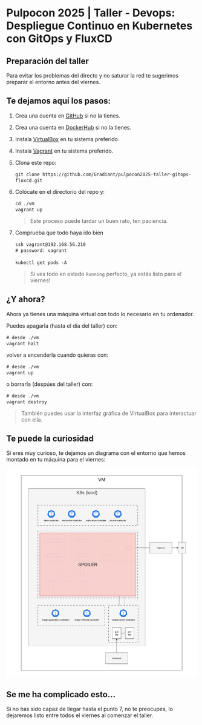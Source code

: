 # Pulpocon 2025 | Taller - Devops: Despliegue Continuo en Kubernetes con GitOps y FluxCD

## Preparación del taller
Para evitar los problemas del directo y no saturar la red te sugerimos preparar el entorno antes del viernes. 

## Te dejamos aquí los pasos:

1. Crea una cuenta en [GitHub](https://github.com/) si no la tienes.
2. Crea una cuenta en [DockerHub](https://hub.docker.com/) si no la tienes.
3. Instala [VirtualBox](https://www.virtualbox.org/wiki/Downloads) en tu sistema preferido.
4. Instala [Vagrant](https://developer.hashicorp.com/vagrant/install) en tu sistema preferido.
5. Clona este repo:
    ```
    git clone https://github.com/Gradiant/pulpocon2025-taller-gitops-fluxcd.git
    ```
6. Colócate en el directorio del repo y:
    ```
    cd ./vm
    vagrant up
    ```
    > Este proceso puede tardar un buen rato, ten paciencia.
    
7. Comprueba que todo haya ido bien
    ```
    ssh vagrant@192.168.56.210
    # password: vagrant

    kubectl get pods -A
    ```
    > Si ves todo en estado `Running` perfecto, ya estás listo para el viernes!

## ¿Y ahora?
Ahora ya tienes una máquina virtual con todo lo necesario en tu ordenador.

Puedes apagarla (hasta el día del taller) con:
```
# desde ./vm
vagrant halt
```
volver a encenderla cuando quieras con:
```
# desde ./vm
vagrant up
```
o borrarla (despúes del taller) con:
```
# desde ./vm
vagrant destroy
```

> También puedes usar la interfaz gráfica de VirtualBox para interactuar con ella.


## Te puede la curiosidad
Si eres muy curioso, te dejamos un diagrama con el entorno que hemos montado en tu máquina para el viernes:

![img](./.img/taller-pulpo-vm.png)


## Se me ha complicado esto...
Si no has sido capaz de llegar hasta el punto 7, no te preocupes, lo dejaremos listo entre todos el viernes al comenzar el taller.
